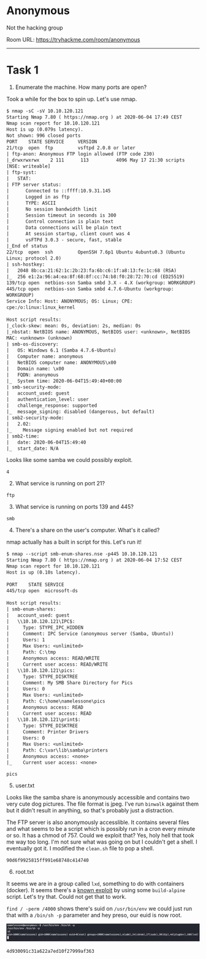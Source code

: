 # Anonymous

Not the hacking group

Room URL: https://tryhackme.com/room/anonymous

---

# Task 1

1. Enumerate the machine.  How many ports are open?

Took a while for the box to spin up. Let's use nmap.

```
$ nmap -sC -sV 10.10.120.121
Starting Nmap 7.80 ( https://nmap.org ) at 2020-06-04 17:49 CEST
Nmap scan report for 10.10.120.121
Host is up (0.079s latency).
Not shown: 996 closed ports
PORT    STATE SERVICE     VERSION
21/tcp  open  ftp         vsftpd 2.0.8 or later
| ftp-anon: Anonymous FTP login allowed (FTP code 230)
|_drwxrwxrwx    2 111      113          4096 May 17 21:30 scripts [NSE: writeable]
| ftp-syst:
|   STAT:
| FTP server status:
|      Connected to ::ffff:10.9.31.145
|      Logged in as ftp
|      TYPE: ASCII
|      No session bandwidth limit
|      Session timeout in seconds is 300
|      Control connection is plain text
|      Data connections will be plain text
|      At session startup, client count was 4
|      vsFTPd 3.0.3 - secure, fast, stable
|_End of status
22/tcp  open  ssh         OpenSSH 7.6p1 Ubuntu 4ubuntu0.3 (Ubuntu Linux; protocol 2.0)
| ssh-hostkey:
|   2048 8b:ca:21:62:1c:2b:23:fa:6b:c6:1f:a8:13:fe:1c:68 (RSA)
|_  256 e1:2a:96:a4:ea:8f:68:8f:cc:74:b8:f0:28:72:70:cd (ED25519)
139/tcp open  netbios-ssn Samba smbd 3.X - 4.X (workgroup: WORKGROUP)
445/tcp open  netbios-ssn Samba smbd 4.7.6-Ubuntu (workgroup: WORKGROUP)
Service Info: Host: ANONYMOUS; OS: Linux; CPE: cpe:/o:linux:linux_kernel

Host script results:
|_clock-skew: mean: 0s, deviation: 2s, median: 0s
|_nbstat: NetBIOS name: ANONYMOUS, NetBIOS user: <unknown>, NetBIOS MAC: <unknown> (unknown)
| smb-os-discovery:
|   OS: Windows 6.1 (Samba 4.7.6-Ubuntu)
|   Computer name: anonymous
|   NetBIOS computer name: ANONYMOUS\x00
|   Domain name: \x00
|   FQDN: anonymous
|_  System time: 2020-06-04T15:49:40+00:00
| smb-security-mode:
|   account_used: guest
|   authentication_level: user
|   challenge_response: supported
|_  message_signing: disabled (dangerous, but default)
| smb2-security-mode:
|   2.02:
|_    Message signing enabled but not required
| smb2-time:
|   date: 2020-06-04T15:49:40
|_  start_date: N/A
```
Looks like some samba we could possibly exploit.

```
4
```

2. What service is running on port 21?

```
ftp
```

3. What service is running on ports 139 and 445?

```
smb
```

4. There's a share on the user's computer.  What's it called?

nmap actually has a built in script for this. Let's run it!

```
$ nmap --script smb-enum-shares.nse -p445 10.10.120.121
Starting Nmap 7.80 ( https://nmap.org ) at 2020-06-04 17:52 CEST
Nmap scan report for 10.10.120.121
Host is up (0.10s latency).

PORT    STATE SERVICE
445/tcp open  microsoft-ds

Host script results:
| smb-enum-shares:
|   account_used: guest
|   \\10.10.120.121\IPC$:
|     Type: STYPE_IPC_HIDDEN
|     Comment: IPC Service (anonymous server (Samba, Ubuntu))
|     Users: 1
|     Max Users: <unlimited>
|     Path: C:\tmp
|     Anonymous access: READ/WRITE
|     Current user access: READ/WRITE
|   \\10.10.120.121\pics:
|     Type: STYPE_DISKTREE
|     Comment: My SMB Share Directory for Pics
|     Users: 0
|     Max Users: <unlimited>
|     Path: C:\home\namelessone\pics
|     Anonymous access: READ
|     Current user access: READ
|   \\10.10.120.121\print$:
|     Type: STYPE_DISKTREE
|     Comment: Printer Drivers
|     Users: 0
|     Max Users: <unlimited>
|     Path: C:\var\lib\samba\printers
|     Anonymous access: <none>
|_    Current user access: <none>
```

```
pics
```

5. user.txt

Looks like the samba share is anonymously accessible and contains two very cute
dog pictures. The file format is jpeg. I've run `binwalk` against them but it
didn't result in anything, so that's probably just a distraction.

The FTP server is also anonymously accesslible. It contains several files and
what seems to be a script which is possibly run in a cron every minute or so. It
has a chmod of 757. Could we exploit that? Yes, holy hell that took me way too
long. I'm not sure what was going on but I couldn't get a shell. I eventually
got it. I modified the `clean.sh` file to pop a shell.

```
90d6f9925815ff991e68748c414740
```

6. root.txt

It seems we are in a group called `lxd`, something to do with containers
(docker). It seems there's a [known
exploit](https://www.exploit-db.com/exploits/46978) by using some `build-alpine`
script. Let's try that. Could not get that to work.

`find / -perm /4000` shows there's suid on `/usr/bin/env` we could just run that
with a `/bin/sh -p` parameter and hey preso, our euid is now root.

![](euid.png)

```
4d930091c31a622a7ed10f27999af363
```
